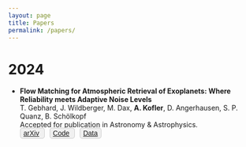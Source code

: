 ```yaml
---
layout: page
title: Papers
permalink: /papers/
---
```



# 2024
* **Flow Matching for Atmospheric Retrieval of Exoplanets: Where Reliability meets Adaptive Noise Levels** <br>
  T. Gebhard, J. Wildberger, M. Dax, **A. Kofler**, D. Angerhausen, S. P. Quanz, B. Schölkopf <br>
  Accepted for publication in Astronomy & Astrophysics. <br>
  <span style="border:1px solid #ccc; padding:2px 6px; border-radius:5px; margin-right: 10px; background-color:#f0f0f0; color:#333; font-family:sans-serif;">
    [arXiv](https://arxiv.org/abs/2410.21477)
  </span>
  <span style="border:1px solid #ccc; padding:2px 6px; border-radius:5px; margin-right: 10px; background-color:#f0f0f0; color:#333; font-family:sans-serif;">
    [Code](https://github.com/timothygebhard/fm4ar)
  </span>
  <span style="border:1px solid #ccc; padding:2px 6px; border-radius:5px; margin-right: 10px; background-color:#f0f0f0; color:#333; font-family:sans-serif;">
    [Data](https://edmond.mpg.de/dataset.xhtml?persistentId=doi:10.17617/3.LYSSVN)
  </span>



